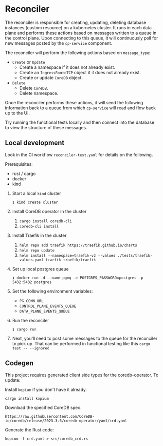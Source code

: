 # Reconciler

The reconciler is responsible for creating, updating, deleting database instances (custom resource) on a kubernetes cluster.
It runs in each data plane and performs these actions based on messages written to a queue in the control plane.
Upon connecting to this queue, it will continuously poll for new messages posted by the `cp-service` component.

The reconciler will perform the following actions based on `message_type`:
- `Create` or `Update`
  - Create a namespace if it does not already exist.
  - Create an `IngressRouteTCP` object if it does not already exist.
  - Create or update `CoreDB` object.
- `Delete`
  - Delete `CoreDB`.
  - Delete namespace.

Once the reconciler performs these actions, it will send the following information back to a queue from which
`cp-service` will read and flow back up to the UI.

Try running the functional tests locally and then connect into the database to view the structure of these messages.

## Local development

Look in the CI workflow `reconciler-test.yaml` for details on the following.

Prerequisites:
- rust / cargo
- docker
- kind

1. Start a local `kind` cluster

   `❯ kind create cluster`

1. Install CoreDB operator in the cluster
   1. `cargo install coredb-cli`
   2. `coredb-cli install`

1. Install Traefik in the cluster
   1. `helm repo add traefik https://traefik.github.io/charts`
   2. `helm repo update`
   3. `helm install --namespace=traefik-v2 --values ./tests/traefik-values.yaml traefik traefik/traefik`

1. Set up local postgres queue

   `❯ docker run -d --name pgmq -e POSTGRES_PASSWORD=postgres -p 5432:5432 postgres`

1. Set the following environment variables:
   - `PG_CONN_URL`
   - `CONTROL_PLANE_EVENTS_QUEUE`
   - `DATA_PLANE_EVENTS_QUEUE`

1. Run the reconciler

   `❯ cargo run`

1. Next, you'll need to post some messages to the queue for the reconciler to pick up. That can be performed in functional testing like this `cargo test -- --ignored`


## Codegen

This project requires generated client side types for the coredb-operator. To update:

Install `kopium` if you don't have it already.

```cargo install kopium```

Download the specified CoreDB spec.

`https://raw.githubusercontent.com/CoreDB-io/coredb/release/2023.3.6/coredb-operator/yaml/crd.yaml`

Generate the Rust code:

`kopium -f crd.yaml > src/coredb_crd.rs`

